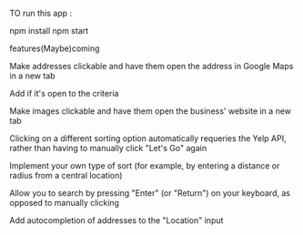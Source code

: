 TO run this app :

npm install
npm start

features(Maybe)coming

Make addresses clickable and have them open the address in Google Maps in a new tab

Add if it's open to the criteria

Make images clickable and have them open the business' website in a new tab

Clicking on a different sorting option automatically requeries the Yelp API, rather than having to manually click "Let's Go" again

Implement your own type of sort (for example, by entering a distance or radius from a central location)

Allow you to search by pressing "Enter" (or "Return") on your keyboard, as opposed to
manually clicking

Add autocompletion of addresses to the "Location" input
